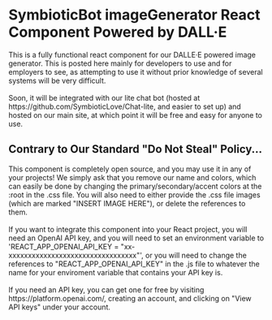 <h1>SymbioticBot imageGenerator React Component Powered by DALL&middot;E</h1>
<span>This is a fully functional react component for our DALLE&middot;E powered image generator. This is posted here mainly for developers to use and for employers to see, as attempting to use it without prior knowledge of 
several systems will be very difficult.</span>
<div>&nbsp;</div>
<span>Soon, it will be integrated with our lite chat bot (hosted at https://github.com/SymbioticLove/Chat-lite, and easier to set up) and hosted on our main site, at which point it will be free and easy for anyone to use.</span>
<h2>Contrary to Our Standard "Do Not Steal" Policy...</h2>
<span>This component is completely open source, and you may use it in any of your projects! We simply ask that you remove our name and colors, which can easily be done by changing the primary/secondary/accent colors at the
:root in the .css file. You will also need to either provide the .css file images (which are marked "INSERT IMAGE HERE"), or delete the references to them.</span>
<div>&nbsp;</div>
<span>If you want to integrate this component into your React project, you will need an OpenAI API key, and you will need to set an environment variable to 'REACT_APP_OPENAI_API_KEY = "xx-xxxxxxxxxxxxxxxxxxxxxxxxxxxxxxxxx"', 
or you will need to change the references to "REACT_APP_OPENAI_API_KEY" in the .js file to whatever the name for your enviroment variable that contains your API key is.</span>
<div>&nbsp;</div>
<span>If you need an API key, you can get one for free by visiting https://platform.openai.com/, creating an account, and clicking on "View API keys" under your account.</span>
